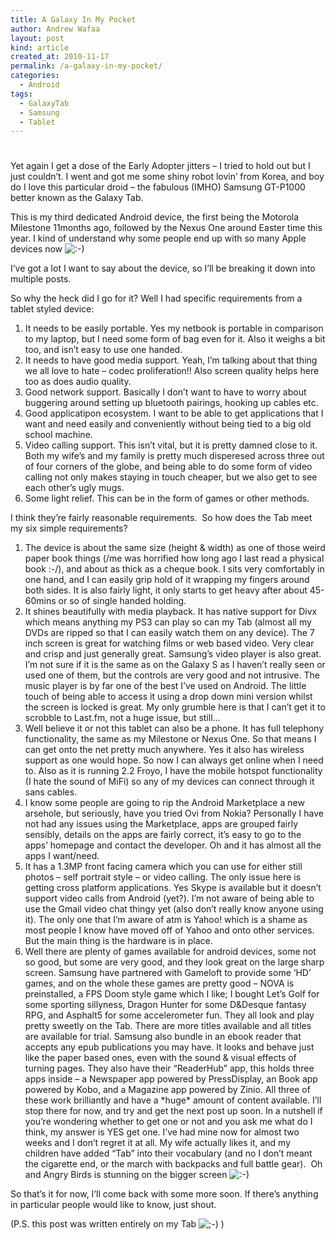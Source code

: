 ```yaml
---
title: A Galaxy In My Pocket
author: Andrew Wafaa
layout: post
kind: article
created_at: 2010-11-17
permalink: /a-galaxy-in-my-pocket/
categories:
  - Android
tags:
  - GalaxyTab
  - Samsung
  - Tablet
---
```

# 

Yet again I get a dose of the Early Adopter jitters – I tried to hold out but I just couldn’t. I went and got me some shiny robot lovin’ from Korea, and boy do I love this particular droid – the fabulous (IMHO) Samsung GT-P1000 better known as the Galaxy Tab.

This is my third dedicated Android device, the first being the Motorola Milestone 11months ago, followed by the Nexus One around Easter time this year. I kind of understand why some people end up with so many Apple devices now ![:-)][1] 

 [1]: http://andrew.wafaa.eu/blog/wp-includes/images/smilies/icon_smile.gif

I’ve got a lot I want to say about the device, so I’ll be breaking it down into multiple posts.

So why the heck did I go for it? Well I had specific requirements from a tablet styled device:

1.  It needs to be easily portable. Yes my netbook is portable in comparison to my laptop, but I need some form of bag even for it. Also it weighs a bit too, and isn’t easy to use one handed.
2.  It needs to have good media support. Yeah, I’m talking about that thing we all love to hate – codec proliferation!! Also screen quality helps here too as does audio quality.
3.  Good network support. Basically I don’t want to have to worry about buggering around setting up bluetooth pairings, hooking up cables etc.
4.  Good applicatipon ecosystem. I want to be able to get applications that I want and need easily and conveniently without being tied to a big old school machine.
5.  Video calling support. This isn’t vital, but it is pretty damned close to it. Both my wife’s and my family is pretty much disperesed across three out of four corners of the globe, and being able to do some form of video calling not only makes staying in touch cheaper, but we also get to see each other’s ugly mugs.
6.  Some light relief. This can be in the form of games or other methods.

I think they’re fairly reasonable requirements.  So how does the Tab meet my six simple requirements?

1.  The device is about the same size (height & width) as one of those weird paper book things (/me was horrified how long ago I last read a physical book :-/), and about as thick as a cheque book. I sits very comfortably in one hand, and I can easily grip hold of it wrapping my fingers around both sides. It is also fairly light, it only starts to get heavy after about 45-60mins or so of single handed holding.
2.  It shines beautifully with media playback. It has native support for Divx which means anything my PS3 can play so can my Tab (almost all my DVDs are ripped so that I can easily watch them on any device). The 7 inch screen is great for watching films or web based video. Very clear and crisp and just generally great. Samsung’s video player is also great. I’m not sure if it is the same as on the Galaxy S as I haven’t really seen or used one of them, but the controls are very good and not intrusive. The music player is by far one of the best I’ve used on Android. The little touch of being able to access it using a drop down mini version whilst the screen is locked is great. My only grumble here is that I can’t get it to scrobble to Last.fm, not a huge issue, but still…
3.  Well believe it or not this tablet can also be a phone. It has full telephony functionality, the same as my Milestone or Nexus One. So that means I can get onto the net pretty much anywhere. Yes it also has wireless support as one would hope. So now I can always get online when I need to. Also as it is running 2.2 Froyo, I have the mobile hotspot functionality (I hate the sound of MiFi) so any of my devices can connect through it sans cables.
4.  I know some people are going to rip the Android Marketplace a new arsehole, but seriously, have you tried Ovi from Nokia? Personally I have not had any issues using the Marketplace, apps are grouped fairly sensibly, details on the apps are fairly correct, it’s easy to go to the apps’ homepage and contact the developer. Oh and it has almost all the apps I want/need.
5.  It has a 1.3MP front facing camera which you can use for either still photos – self portrait style – or video calling. The only issue here is getting cross platform applications. Yes Skype is available but it doesn’t support video calls from Android (yet?). I’m not aware of being able to use the Gmail video chat thingy yet (also don’t really know anyone using it). The only one that I’m aware of atm is Yahoo! which is a shame as most people I know have moved off of Yahoo and onto other services. But the main thing is the hardware is in place.
6.  Well there are plenty of games available for android devices, some not so good, but some are very good, and they look great on the large sharp screen. Samsung have partnered with Gameloft to provide some ‘HD’ games, and on the whole these games are pretty good – NOVA is preinstalled, a FPS Doom style game which I like; I bought Let’s Golf for some sporting sillyness, Dragon Hunter for some D&Desque fantasy RPG, and Asphalt5 for some accelerometer fun. They all look and play pretty sweetly on the Tab. There are more titles available and all titles are available for trial. Samsung also bundle in an ebook reader that accepts any epub publications you may have. It looks and behave just like the paper based ones, even with the sound & visual effects of turning pages. They also have their “ReaderHub” app, this holds three apps inside – a Newspaper app powered by PressDisplay, an Book app powered by Kobo, and a Magazine app powered by Zinio. All three of these work brilliantly and have a \*huge\* amount of content available. I’ll stop there for now, and try and get the next post up soon. In a nutshell if you’re wondering whether to get one or not and you ask me what do I think, my answer is YES get one. I’ve had mine now for almost two weeks and I don’t regret it at all. My wife actually likes it, and my children have added “Tab” into their vocabulary (and no I don’t meant the cigarette end, or the march with backpacks and full battle gear).  Oh and Angry Birds is stunning on the bigger screen ![:-)][1] 

So that’s it for now, I’ll come back with some more soon. If there’s anything in particular people would like to know, just shout.

(P.S. this post was written entirely on my Tab ![;-)][2] )

 [2]: http://andrew.wafaa.eu/blog/wp-includes/images/smilies/icon_wink.gif
